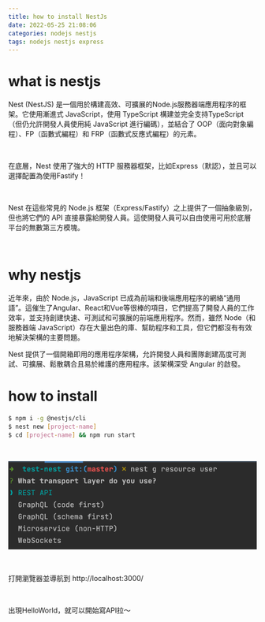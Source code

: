 ```yaml
---
title: how to install NestJs
date: 2022-05-25 21:08:06
categories: nodejs nestjs
tags: nodejs nestjs express
---
```


# what is nestjs
Nest (NestJS) 是一個用於構建高效、可擴展的Node.js服務器端應用程序的框架。它使用漸進式 JavaScript，使用 TypeScript 構建並完全支持TypeScript（但仍允許開發人員使用純 JavaScript 進行編碼），並結合了 OOP（面向對象編程）、FP（函數式編程）和 FRP（函數式反應式編程）的元素。

<br>

在底層，Nest 使用了強大的 HTTP 服務器框架，比如Express（默認），並且可以選擇配置為使用Fastify！

<br>

Nest 在這些常見的 Node.js 框架（Express/Fastify）之上提供了一個抽象級別，但也將它們的 API 直接暴露給開發人員。這使開發人員可以自由使用可用於底層平台的無數第三方模塊。

<br>

# why nestjs
近年來，由於 Node.js，JavaScript 已成為前端和後端應用程序的網絡“通用語”。這催生了Angular、React和Vue等很棒的項目，它們提高了開發人員的工作效率，並支持創建快速、可測試和可擴展的前端應用程序。然而，雖然 Node（和服務器端 JavaScript）存在大量出色的庫、幫助程序和工具，但它們都沒有有效地解決架構的主要問題。

Nest 提供了一個開箱即用的應用程序架構，允許開發人員和團隊創建高度可測試、可擴展、鬆散耦合且易於維護的應用程序。該架構深受 Angular 的啟發。

# how to install

```sh
$ npm i -g @nestjs/cli
$ nest new [project-name]
$ cd [project-name] && npm run start
```

<br>

![label](how-to-install-NestJs/1.png)

<br>

打開瀏覽器並導航到 http://localhost:3000/ <br>


<br>


出現HelloWorld，就可以開始寫API拉～
